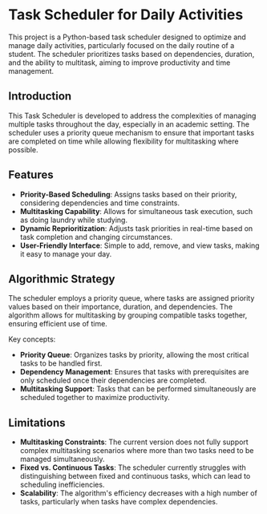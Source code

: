 # Task Scheduler for Daily Activities

This project is a Python-based task scheduler designed to optimize and manage daily activities, particularly focused on the daily routine of a student. The scheduler prioritizes tasks based on dependencies, duration, and the ability to multitask, aiming to improve productivity and time management.

## Introduction

This Task Scheduler is developed to address the complexities of managing multiple tasks throughout the day, especially in an academic setting. The scheduler uses a priority queue mechanism to ensure that important tasks are completed on time while allowing flexibility for multitasking where possible.

## Features

- **Priority-Based Scheduling**: Assigns tasks based on their priority, considering dependencies and time constraints.
- **Multitasking Capability**: Allows for simultaneous task execution, such as doing laundry while studying.
- **Dynamic Reprioritization**: Adjusts task priorities in real-time based on task completion and changing circumstances.
- **User-Friendly Interface**: Simple to add, remove, and view tasks, making it easy to manage your day.

## Algorithmic Strategy

The scheduler employs a priority queue, where tasks are assigned priority values based on their importance, duration, and dependencies. The algorithm allows for multitasking by grouping compatible tasks together, ensuring efficient use of time.

Key concepts:
- **Priority Queue**: Organizes tasks by priority, allowing the most critical tasks to be handled first.
- **Dependency Management**: Ensures that tasks with prerequisites are only scheduled once their dependencies are completed.
- **Multitasking Support**: Tasks that can be performed simultaneously are scheduled together to maximize productivity.

## Limitations

- **Multitasking Constraints**: The current version does not fully support complex multitasking scenarios where more than two tasks need to be managed simultaneously.
- **Fixed vs. Continuous Tasks**: The scheduler currently struggles with distinguishing between fixed and continuous tasks, which can lead to scheduling inefficiencies.
- **Scalability**: The algorithm's efficiency decreases with a high number of tasks, particularly when tasks have complex dependencies.
